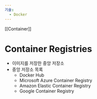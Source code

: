 ```yaml
---
기술:
  - Docker
---
```

[[Container]]
# Container Registries

- 이미지를 저장한 중앙 저장소
- 중앙 저장소 목록
    - Docker Hub
    - Microsoft Azure Container Registry
    - Amazon Elastic Container Registry
    - Google Container Registry

